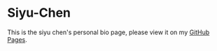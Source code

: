 # Siyu-Chen

This is the siyu chen's personal bio page, please view it on my [GitHub Pages](https://siyu-chen.github.io/). 
